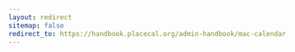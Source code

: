 ```yaml
---
layout: redirect
sitemap: false
redirect_to: https://handbook.placecal.org/admin-handbook/mac-calendar
---
```

